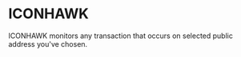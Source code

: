 # ICONHAWK
ICONHAWK monitors any transaction that occurs on selected public address you've chosen. 

